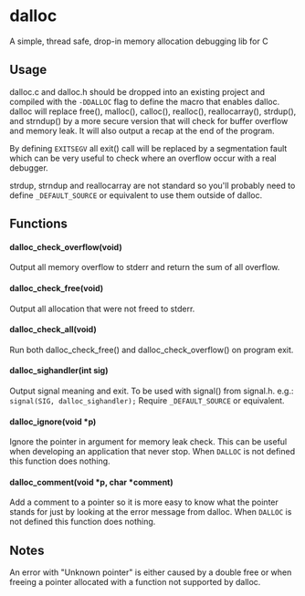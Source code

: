 dalloc
======
A simple, thread safe, drop-in memory allocation debugging lib for C

Usage
-----
dalloc.c and dalloc.h should be dropped into an existing project and
compiled with the `-DDALLOC` flag to define the macro that enables dalloc.
dalloc will replace free(), malloc(), calloc(), realloc(), reallocarray(),
strdup(), and strndup() by a more secure version that will check for buffer
overflow and memory leak. It will also output a recap at the end of the program.

By defining `EXITSEGV` all exit() call will be replaced by a segmentation fault
which can be very useful to check where an overflow occur with a real debugger.

strdup, strndup and reallocarray are not standard so you'll probably need to
define `_DEFAULT_SOURCE` or equivalent to use them outside of dalloc.

Functions
---------
#### dalloc_check_overflow(void)
Output all memory overflow to stderr and return the sum of all overflow.

#### dalloc_check_free(void)
Output all allocation that were not freed to stderr.

#### dalloc_check_all(void)
Run both dalloc_check_free() and dalloc_check_overflow() on program exit.

#### dalloc_sighandler(int sig)
Output signal meaning and exit. To be used with signal() from signal.h.
e.g.: `signal(SIG, dalloc_sighandler);` Require `_DEFAULT_SOURCE` or equivalent.

#### dalloc_ignore(void *p)
Ignore the pointer in argument for memory leak check. This can be useful when
developing an application that never stop.
When `DALLOC` is not defined this function does nothing.

#### dalloc_comment(void *p, char *comment)
Add a comment to a pointer so it is more easy to know what the pointer stands
for just by looking at the error message from dalloc.
When `DALLOC` is not defined this function does nothing.

Notes
-----
An error with "Unknown pointer" is either caused by a double free or when
freeing a pointer allocated with a function not supported by dalloc.

